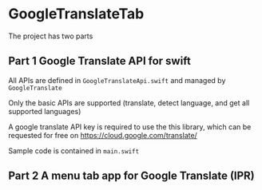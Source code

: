 # GoogleTranslateTab

The project has two parts

## Part 1 Google Translate API for swift

All APIs are defined in `GoogleTranslateApi.swift` and managed by `GoogleTranslate`

Only the basic APIs are supported (translate, detect language, and get all supported languages)

A google translate API key is required to use the this library, which can be requested for free on https://cloud.google.com/translate/

Sample code is contained in `main.swift`

## Part 2 A menu tab app for Google Translate (IPR)
